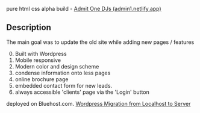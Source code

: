 pure html css alpha build - [Admit One DJs (admin1.netlify.app)](https://admin1.netlify.app/)

## Description
The main goal was to update the old site while adding new pages / features

0. Built with Wordpress
1. Mobile responsive
2. Modern color and design scheme
3. condense information onto less pages
4. online brochure page 
5. embedded contact form for new leads. 
6. always accessible 'clients' page via the 'Login' button

deployed on Bluehost.com. [Wordpress Migration from Localhost to Server](📁developer/Wordpress%20Migration%20from%20Localhost%20to%20Server.md)
